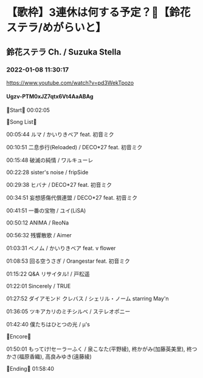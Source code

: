 # 【歌枠】3連休は何する予定？👀【鈴花ステラ/めがらいと】
## 鈴花ステラ Ch. / Suzuka Stella
### 2022-01-08 11:30:17
https://www.youtube.com/watch?v=pd3WekTpozo
#### Ugzv-PTM0xJZ7qtx6Vt4AaABAg
🔔Start🔔 00:02:05



🔔Song List🔔

00:05:44 ルマ / かいりきベア feat. 初音ミク

00:10:51 二息歩行(Reloaded) / DECO*27 feat. 初音ミク

00:15:48 破滅の純情 / ワルキューレ

00:22:28 sister's noise / fripSide

00:29:38 ヒバナ / DECO*27 feat. 初音ミク

00:34:51 妄想感傷代償連盟 / DECO*27 feat. 初音ミク

00:41:51 一番の宝物 / ユイ(LiSA)

00:50:12 ANIMA / ReoNa

00:56:32 残響散歌 / Aimer

01:03:31 ベノム / かいりきベア feat. v flower

01:08:53 回る空うさぎ / Orangestar feat. 初音ミク

01:15:22 Q&A リサイタル! / 戸松遥

01:22:01 Sincerely / TRUE

01:27:52 ダイアモンド クレバス / シェリル・ノーム starring May'n

01:36:05 ツキアカリのミチシルベ / ステレオポニー

01:42:40 僕たちはひとつの光 / μ's



🔔Encore🔔

01:50:01 もってけ!セーラーふく / 泉こなた(平野綾), 柊かがみ(加藤英美里), 柊つかさ(福原香織), 高良みゆき(遠藤綾)



🔔Ending🔔 01:58:40

